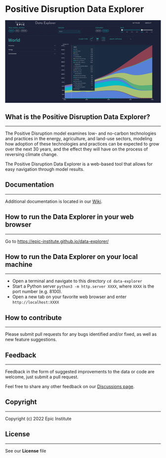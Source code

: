 # Positive Disruption Data Explorer

![](img/dataexplorer.png)

## What is the Positive Disruption Data Explorer?
---
The Positive Disruption model examines low- and no-carbon technologies and practices in the energy, agriculture, and land-use sectors, modeling how adoption of these technologies and practices can be expected to grow over the next 30 years, and the effect they will have on the process of reversing climate change.

The Positive Disruption Data Explorer is a web-based tool that allows for easy navigation through model results.

## Documentation
---
Additional documentation is located in our [Wiki](https://github.com/Epic-Institute/data-explorer/wiki).

## How to run the Data Explorer in your web browser
---
Go to https://epic-institute.github.io/data-explorer/

## How to run the Data Explorer on your local machine
---
- Open a terminal and navigate to this directory `cd data-explorer`
- Start a Python server `python3 -m http.server XXXX`, where `XXXX` is the port number (e.g. 8100).
- Open a new tab on your favorite web browser and enter `http://localhost:XXXX`

## How to contribute
---
Please submit pull requests for any bugs identified and/or fixed, as well as new feature suggestions.

## Feedback
---
Feedback in the form of suggested improvements to the data or code are welcome, just submit a pull request.

Feel free to share any other feedback on our [Discussions page](https://github.com/Epic-Institute/data-explorer/discussions).

## Copyright
---
Copyright (c) 2022 Epic Institute

## License
---
See our <b>License</b> file